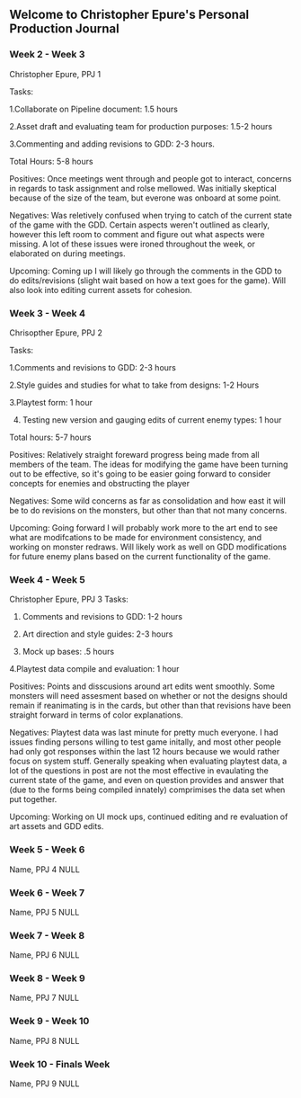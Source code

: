 ## Welcome to Christopher Epure's Personal Production Journal


### Week 2 - Week 3
Christopher Epure, PPJ 1

Tasks:

1.Collaborate on Pipeline document: 1.5 hours

2.Asset draft and evaluating team for production purposes: 1.5-2 hours

3.Commenting and adding revisions to GDD: 2-3 hours.

Total Hours: 5-8 hours

Positives: Once meetings went through and people got to interact, concerns in regards to task assignment and rolse mellowed. Was initially skeptical because of the size of the team, but everone was onboard at some point. 

Negatives: Was reletively confused when trying to catch of the current state of the game with the GDD. Certain aspects weren't outlined as clearly, however this left room to comment and figure out what aspects were missing. A lot of these issues were ironed throughout the week, or elaborated on during meetings.

Upcoming: Coming up I will likely go through the comments in the GDD to do edits/revisions (slight wait based on how a text goes for the game). Will also look into editing current assets for cohesion.

### Week 3 - Week 4
Chrisopther Epure, PPJ 2

Tasks:

1.Comments and revisions to GDD: 2-3 hours

2.Style guides and studies for what to take from designs: 1-2 Hours

3.Playtest form: 1 hour

4. Testing new version and gauging edits of current enemy types: 1 hour

Total hours: 5-7 hours

Positives: Relatively straight foreward progress being made from all members of the team. The ideas for modifying the game have been turning out to be effective, so it's going to be easier going forward to consider concepts for enemies and obstructing the player

Negatives: Some wild concerns as far as consolidation and how east it will be to do revisions on the monsters, but other than that not many concerns.

Upcoming: Going forward I will probably work more to the art end to see what are modifcations to be made for environment consistency, and working on monster redraws. Will likely work as well on GDD modifications for future enemy plans based on the current functionality of the game.

### Week 4 - Week 5
Christopher Epure, PPJ 3
Tasks:

1. Comments and revisions to GDD: 1-2 hours

2. Art direction and style guides: 2-3 hours

3. Mock up bases: .5 hours

4.Playtest data compile and evaluation: 1 hour

Positives: Points and disscusions around art edits went smoothly. Some monsters will need assesment based on whether or not the designs should remain if reanimating is in the cards, but other than that revisions have been straight forward in terms of color explanations.

Negatives: Playtest data was last minute for pretty much everyone. I had issues finding persons willing to test game initally, and most other people had only got responses within the last 12 hours because we would rather focus on system stuff. Generally speaking when evaluating playtest data, a lot of the questions in post are not the most effective in evaulating the current state of the game, and even on question provides and answer that (due to the forms being compiled innately) comprimises the data set when put together.

Upcoming: Working on UI mock ups, continued editing and re evaluation of art assets and GDD edits.

### Week 5 - Week 6
Name, PPJ 4
NULL

### Week 6 - Week 7
Name, PPJ 5
NULL

### Week 7 - Week 8
Name, PPJ 6
NULL

### Week 8 - Week 9
Name, PPJ 7
NULL

### Week 9 - Week 10
Name, PPJ 8
NULL

### Week 10 - Finals Week
Name, PPJ 9
NULL
